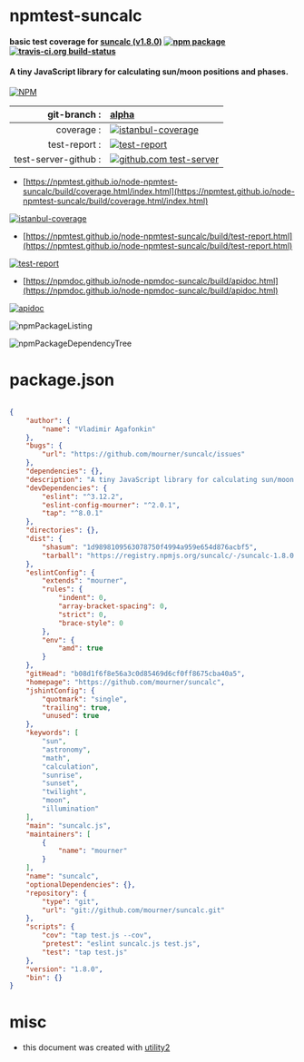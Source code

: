 # npmtest-suncalc

#### basic test coverage for  [suncalc (v1.8.0)](https://github.com/mourner/suncalc)  [![npm package](https://img.shields.io/npm/v/npmtest-suncalc.svg?style=flat-square)](https://www.npmjs.org/package/npmtest-suncalc) [![travis-ci.org build-status](https://api.travis-ci.org/npmtest/node-npmtest-suncalc.svg)](https://travis-ci.org/npmtest/node-npmtest-suncalc)

#### A tiny JavaScript library for calculating sun/moon positions and phases.

[![NPM](https://nodei.co/npm/suncalc.png?downloads=true&downloadRank=true&stars=true)](https://www.npmjs.com/package/suncalc)

| git-branch : | [alpha](https://github.com/npmtest/node-npmtest-suncalc/tree/alpha)|
|--:|:--|
| coverage : | [![istanbul-coverage](https://npmtest.github.io/node-npmtest-suncalc/build/coverage.badge.svg)](https://npmtest.github.io/node-npmtest-suncalc/build/coverage.html/index.html)|
| test-report : | [![test-report](https://npmtest.github.io/node-npmtest-suncalc/build/test-report.badge.svg)](https://npmtest.github.io/node-npmtest-suncalc/build/test-report.html)|
| test-server-github : | [![github.com test-server](https://npmtest.github.io/node-npmtest-suncalc/GitHub-Mark-32px.png)](https://npmtest.github.io/node-npmtest-suncalc/build/app/index.html) | | build-artifacts : | [![build-artifacts](https://npmtest.github.io/node-npmtest-suncalc/glyphicons_144_folder_open.png)](https://github.com/npmtest/node-npmtest-suncalc/tree/gh-pages/build)|

- [https://npmtest.github.io/node-npmtest-suncalc/build/coverage.html/index.html](https://npmtest.github.io/node-npmtest-suncalc/build/coverage.html/index.html)

[![istanbul-coverage](https://npmtest.github.io/node-npmtest-suncalc/build/screenCapture.buildCi.browser.%252Ftmp%252Fbuild%252Fcoverage.lib.html.png)](https://npmtest.github.io/node-npmtest-suncalc/build/coverage.html/index.html)

- [https://npmtest.github.io/node-npmtest-suncalc/build/test-report.html](https://npmtest.github.io/node-npmtest-suncalc/build/test-report.html)

[![test-report](https://npmtest.github.io/node-npmtest-suncalc/build/screenCapture.buildCi.browser.%252Ftmp%252Fbuild%252Ftest-report.html.png)](https://npmtest.github.io/node-npmtest-suncalc/build/test-report.html)

- [https://npmdoc.github.io/node-npmdoc-suncalc/build/apidoc.html](https://npmdoc.github.io/node-npmdoc-suncalc/build/apidoc.html)

[![apidoc](https://npmdoc.github.io/node-npmdoc-suncalc/build/screenCapture.buildCi.browser.%252Ftmp%252Fbuild%252Fapidoc.html.png)](https://npmdoc.github.io/node-npmdoc-suncalc/build/apidoc.html)

![npmPackageListing](https://npmtest.github.io/node-npmtest-suncalc/build/screenCapture.npmPackageListing.svg)

![npmPackageDependencyTree](https://npmtest.github.io/node-npmtest-suncalc/build/screenCapture.npmPackageDependencyTree.svg)



# package.json

```json

{
    "author": {
        "name": "Vladimir Agafonkin"
    },
    "bugs": {
        "url": "https://github.com/mourner/suncalc/issues"
    },
    "dependencies": {},
    "description": "A tiny JavaScript library for calculating sun/moon positions and phases.",
    "devDependencies": {
        "eslint": "^3.12.2",
        "eslint-config-mourner": "^2.0.1",
        "tap": "^8.0.1"
    },
    "directories": {},
    "dist": {
        "shasum": "1d9898109563078750f4994a959e654d876acbf5",
        "tarball": "https://registry.npmjs.org/suncalc/-/suncalc-1.8.0.tgz"
    },
    "eslintConfig": {
        "extends": "mourner",
        "rules": {
            "indent": 0,
            "array-bracket-spacing": 0,
            "strict": 0,
            "brace-style": 0
        },
        "env": {
            "amd": true
        }
    },
    "gitHead": "b08d1f6f8e56a3c0d85469d6cf0ff8675cba40a5",
    "homepage": "https://github.com/mourner/suncalc",
    "jshintConfig": {
        "quotmark": "single",
        "trailing": true,
        "unused": true
    },
    "keywords": [
        "sun",
        "astronomy",
        "math",
        "calculation",
        "sunrise",
        "sunset",
        "twilight",
        "moon",
        "illumination"
    ],
    "main": "suncalc.js",
    "maintainers": [
        {
            "name": "mourner"
        }
    ],
    "name": "suncalc",
    "optionalDependencies": {},
    "repository": {
        "type": "git",
        "url": "git://github.com/mourner/suncalc.git"
    },
    "scripts": {
        "cov": "tap test.js --cov",
        "pretest": "eslint suncalc.js test.js",
        "test": "tap test.js"
    },
    "version": "1.8.0",
    "bin": {}
}
```



# misc
- this document was created with [utility2](https://github.com/kaizhu256/node-utility2)
